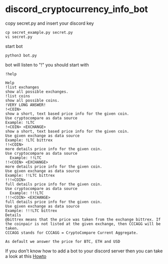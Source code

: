 # discord_cryptocurrency_info_bot


copy secret.py and insert your discord key
```
cp secret_example.py secret.py
vi secret.py
```

start bot
```
python3 bot.py
```

bot will listen to "!"
you should start with 
```
!help
```

```
Help
!list exchanges
show all possible exchanges.
!list coins
show all possible coins.
!VERY LONG ANSWER!
!<COIN>
show a short, text based price info for the given coin. 
Use cryptocompare as data source
Example: !LTC
!<COIN> <EXCHANGE>
show a short, text based price info for the given coin. 
Use given exchange as data source
Example: !LTC bittrex
!!<COIN>
more details price info for the given coin. 
Use cryptocompare as data source
  Example: !!LTC
!!<COIN> <EXCHANGE>
more details price info for the given coin. 
Use given exchange as data source
Example: !!LTC bittrex
!!!<COIN>
full details price info for the given coin. 
Use cryptocompare as data source
  Example: !!!LTC
!!!<COIN> <EXCHANGE>
full details price info for the given coin. 
Use given exchange as data source
Example: !!!LTC bittrex
Details
@bittrex means that the price was taken from the exchange bittrex. If the coinpair is not listed at the given exchange, then CCCAGG will be taken.
CCCAGG stands for CCCAGG = CryptoCompare Current Aggregate.

As default we answer the price for BTC, ETH and USD
```


If you don't know how to add a bot to your discord server then you can take a look at this [Howto](https://github.com/reactiflux/discord-irc/wiki/Creating-a-discord-bot-&-getting-a-token)
